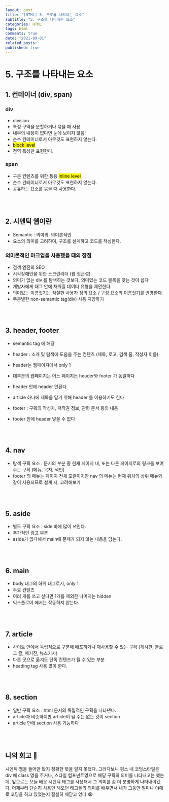 ```yaml
---
layout: post
title: "[HTML] 5. 구조를 나타내는 요소"
subtitle: "5. 구조를 나타내는 요소"
categories: HTML
tags: html
comments: true
date: "2021-09-01"
related_posts:
published: true
---
```


# 5. 구조를 나타내는 요소

## 1. 컨테이너 (div, span)
### div
- division
- 특정 구역을 분할하거나 묶을 때 사용
- 내부의 내용이 없다면 눈에 보이지 않음!
- 순수 컨테이너로서 아무것도 표현하지 않는다.
- <mark>block level</mark>
- 전역 특성만 표현한다.

### span
- 구문 컨텐츠를 위한 통용 <mark>inline level</mark>
- 순수 컨테이너로서 아무것도 표현하지 않는다.
- 공유하는 요소를 묶을 때 사용한다.


<br><br>

## 2. 시멘틱 웹이란
- Semantic : 의미의, 의미론적인
- 요소의 의미를 고려하여, 구조를 설계하고 코드를 작성한다.

### 의미론적인 마크업을 사용했을 때의 장점
- 검색 엔진의 SEO
- 시각장애인을 위한 스크린리더 (웹 접근성)
- 의미가 없는 div 를 탐색하는 것보다, 의미있는 코드 블록을 찾는 것이 쉽다
- 개발자에게 태그 안에 채워질 데이터 유형을 제안한다.
- 의미있는 이름짓기는 적절한 사용자 정의 요소 / 구성 요소의 이름짓기를 반영한다.
- 무분별한 non-semantic tag(div) 사용 지양하기

<br><br>

## 3. header, footer

- semantic tag 에 해당

- header : 소개 및 탐색에 도움을 주는 컨텐츠 (제목, 로고, 검색 폼, 작성자 이름)
- header는 웹페이지에서 only 1
- 대부분의 웹페이지는 어느 페이지든 header와 footer 가 동일하다
- header 안에 header 안된다
- article 하나에 제목을 담기 위해 header 를 이용하기도 한다
- footer : 구획의 작성자, 저작권 정보, 관련 문서 등의 내용
- footer 안에 header 넣을 수 없다

<br><br>


## 4. nav

- 탐색 구획 요소 : 문서의 부분 중 현재 페이지 내, 또는 다른 페이지로의 링크를 보여주는 구획 (메뉴, 목차, 색인)
- footer 의 메뉴는 페이지 전체 포괄이지만 nav 의 메뉴는 현재 위치의 상위 메뉴와 같이 사용되므로 설계 시, 고려해보기


<br><br>

## 5. aside
- 별도 구획 요소 : side 바에 많이 쓰인다.
- 추가적인 광고 부분
- aside가 없다해서 main에 문제가 되지 않는 내용을 담는다.


<br><br>

## 6. main
- body 태그의 하위 태그로서, only 1
- 주요 컨텐츠
- 여러 개를 쓰고 싶다면 1개를 제외한 나머지는 hidden
- 익스플로어 에서는 작동하지 않는다.


<br><br>

## 7. article
- 사이트 안에서 독립적으로 구분해 배포하거나 재사용할 수 있는 구획 (게시판, 블로그 글, 메거진, 뉴스기사)
- 다른 곳으로 옮겨도 단독 컨텐츠가 될 수 있는 부분
- heading tag 사용 많이 한다.

<br><br>

## 8. section
- 일반 구획 요소 : html 문서의 독립적인 구획을 나타낸다.
- article과 비슷하지만 article이 될 수는 없는 것이 section
- article 안에 section 사용 가능하다



<br><br>


## 나의 회고 🤫
시멘틱 웹을 들어만 봤지 정확한 뜻을 알지 못했다. 
그러다보니 평소 내 코딩스타일은 div 에 class 명을 주거나, 스타일 컴포넌트명으로 해당 구획의 의미를 나타내고는 했는데,
앞으로는 오늘 배운 시멘틱 태그를 사용해서 그 의미를 좀 더 분명하게 나타내야겠다.
어제부터 단순히 사용만 해오던 태그들의 의미를 배우면서 내가 그동안 얼마나 야매로 코딩을 하고 있었는지 절실히 깨닫고 있다 😭

